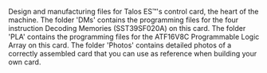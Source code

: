 Design and manufacturing files for Talos ES™'s control card, the heart of the machine. The folder 'DMs' contains the programming files for the four instruction Decoding Memories (SST39SF020A) on this card. The folder 'PLA' contains the programming files for the ATF16V8C Programmable Logic Array on this card. The folder 'Photos' contains detailed photos of a correctly assembled card that you can use as reference when building your own card.
